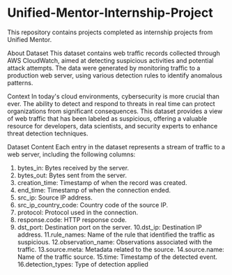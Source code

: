 # Unified-Mentor-Internship-Project
This repository contains projects completed as internship projects from Unified Mentor. 

About Dataset
This dataset contains web traffic records collected through AWS CloudWatch, aimed at detecting suspicious activities and potential attack attempts.
The data were generated by monitoring traffic to a production web server, using various detection rules to identify anomalous patterns.
 
Context
In today's cloud environments, cybersecurity is more crucial than ever. The ability to detect and respond to threats in real time can protect organizations from significant
consequences. This dataset provides a view of web traffic that has been labeled as suspicious, offering a valuable resource for developers, data scientists, and security
experts to enhance threat detection techniques.

Dataset Content
Each entry in the dataset represents a stream of traffic to a web server, including the following columns:
 1. bytes_in: Bytes received by the server.
 2. bytes_out: Bytes sent from the server.
 3. creation_time: Timestamp of when the record was created.
 4. end_time: Timestamp of when the connection ended.
 5. src_ip: Source IP address.
 6. src_ip_country_code: Country code of the source IP.
 7. protocol: Protocol used in the connection.
 8. response.code: HTTP response code.
 9. dst_port: Destination port on the server.
 10.dst_ip: Destination IP address.
 11.rule_names: Name of the rule that identified the traffic as suspicious.
 12.observation_name: Observations associated with the traffic.
 13.source.meta: Metadata related to the source.
 14.source.name: Name of the traffic source.
 15.time: Timestamp of the detected event.
 16.detection_types: Type of detection applied

